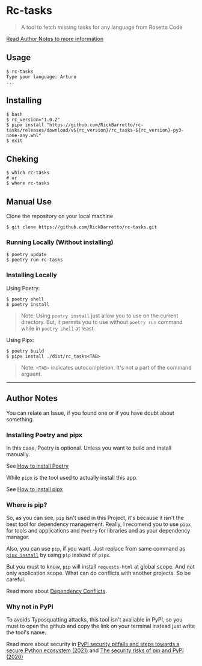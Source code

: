 # Rc-tasks

> A tool to fetch missing tasks for any language from Rosetta Code

[Read Author Notes to more information](#author-notes)

## Usage
```shell
$ rc-tasks
Type your language: Arturo
...
```

## Installing
```shell
$ bash
$ rc_version="1.0.2"
$ pipx install "https://github.com/RickBarretto/rc-tasks/releases/download/v${rc_version}/rc_tasks-${rc_version}-py3-none-any.whl"
$ exit
```

## Cheking
```shell
$ which rc-tasks
# or
$ where rc-tasks
```

## Manual Use

Clone the repository on your local machine

```shell
$ git clone https://github.com/RickBarretto/rc-tasks.git
```

### Running Locally (Without installing)

```shell
$ poetry update
$ poetry run rc-tasks
```

### Installing Locally

Using Poetry:

```shell
$ poetry shell
$ poetry install
```

> Note: Using `poetry install` just allow you to use
> on the current directory.
> But, it permits you to use without `poetry run` command
> while in `poetry shell` at least.


Using Pipx:

```shell
$ poetry build
$ pipx install ./dist/rc_tasks<TAB>
```

> Note: `<TAB>` indicates autocompletion.
> It's not a part of the command arguent.

---

## Author Notes

You can relate an Issue, if you found one
or if you have doubt about something.

### Installing Poetry and pipx

In this case, Poetry is optional.
Unless you want to build and install manually.

See [How to install Poetry][Poetry Installation]

While `pipx` is the tool used to actually install this app.

See [How to install pipx][pipx Installation]

### Where is pip?

So, as you can see, `pip` isn't used in this Project,
it's because it isn't the best tool for dependency management.
Really, I recomend you to use `pipx` for tools and applications
and `Poetry` for libraries and as your dependency manager.

Also, you can use `pip`, if you want.
Just replace from same command as [`pipx install`](#installing)
by using `pip` instead of `pipx`.

But you must to know, `pip` will install `requests-html`
at global scope. And not only application scope.
What can do conflicts with another projects. So be careful.

Read more about [Dependency Conflicts][pip #7744].

### Why not in PyPI

To avoids Typosquatting attacks, this tool isn't avaliable in PyPI,
so you must to open the github and copy the link on your terminal
instead just write the tool's name.

Read more about security in
[PyPI security pitfalls and steps towards
a secure Python ecosystem (2021)][Crane, 2021]
and
[The security risks of pip and PyPI (2020)][Garcia-Cabot, 2020]


[Poetry Installation]: https://python-poetry.org/docs/#installation
[pipx Installation]: https://pypa.github.io/pipx/installation/
[pip #7744]: https://github.com/pypa/pip/issues/7744
[Crane, 2021]: https://www.activestate.com/blog/pypi-security-pitfalls-and-steps-towards-a-secure-python-ecosystem/
[Garcia-Cabot, 2020]: https://carles-garcia.net/python/python_pip/